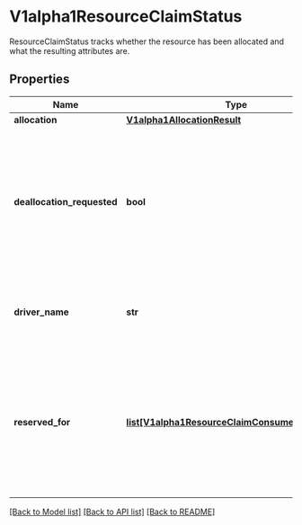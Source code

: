 # V1alpha1ResourceClaimStatus

ResourceClaimStatus tracks whether the resource has been allocated and what the resulting attributes are.
## Properties
Name | Type | Description | Notes
------------ | ------------- | ------------- | -------------
**allocation** | [**V1alpha1AllocationResult**](V1alpha1AllocationResult.md) |  | [optional] 
**deallocation_requested** | **bool** | DeallocationRequested indicates that a ResourceClaim is to be deallocated.  The driver then must deallocate this claim and reset the field together with clearing the Allocation field.  While DeallocationRequested is set, no new consumers may be added to ReservedFor. | [optional] 
**driver_name** | **str** | DriverName is a copy of the driver name from the ResourceClass at the time when allocation started. | [optional] 
**reserved_for** | [**list[V1alpha1ResourceClaimConsumerReference]**](V1alpha1ResourceClaimConsumerReference.md) | ReservedFor indicates which entities are currently allowed to use the claim. A Pod which references a ResourceClaim which is not reserved for that Pod will not be started.  There can be at most 32 such reservations. This may get increased in the future, but not reduced. | [optional] 

[[Back to Model list]](../README.md#documentation-for-models) [[Back to API list]](../README.md#documentation-for-api-endpoints) [[Back to README]](../README.md)


